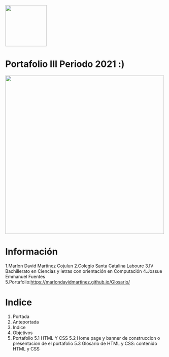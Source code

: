 
<img width="130px" 
 src="https://images.app.goo.gl/rJkjreSvdScA8WmP7">

# Portafolio III Periodo 2021 :)

<img width="500px" src="https://images.unsplash.com/photo-1563019589-7e7db5152430?ixlib=rb-1.2.1&ixid=MnwxMjA3fDB8MHxwaG90by1wYWdlfHx8fGVufDB8fHx8&auto=format&fit=crop&w=1050&q=80">

# Información
1.Marlon David Martinez Cojulun
2.Colegio Santa Catalina Laboure
3.IV Bachillerato en Ciencias y letras con orientación en Computación
4.Jossue Emmanuel Fuentes
5.Portafolio:https://marlondavidmartinez.github.io/Glosario/

# Indice
1. Portada
2. Anteportada
3. Indice
4. Objetivos
5. Portafolio
5.1 HTML Y CSS
5.2 Home page y banner de construccion o presentacion de el portafolio
5.3 Glosario de HTML y CSS: contenido HTML y CSS

